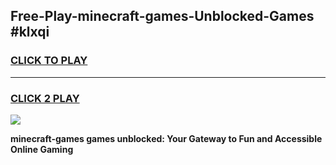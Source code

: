 
## Free-Play-minecraft-games-Unblocked-Games #klxqi
<h3>
<a href="https://news.freeplayer.one?title=minecraft-games&ref=8M">CLICK TO PLAY</a></h3>
<hr>

<h3>
<a href="https://news.freeplayer.one?title=minecraft-games&ref=8M">CLICK 2 PLAY</a>
  
</h3>

<a href="https://news.freeplayer.one?title=minecraft-games&ref=8M"><img src="https://clearcache.store/games.png"></a>


**minecraft-games games unblocked: Your Gateway to Fun and Accessible Online Gaming**

